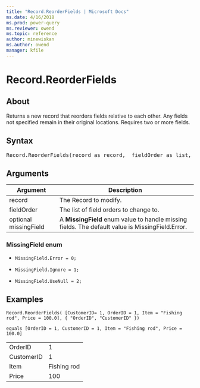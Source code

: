 ```yaml
---
title: "Record.ReorderFields | Microsoft Docs"
ms.date: 4/16/2018
ms.prod: power-query
ms.reviewer: owend
ms.topic: reference
author: minewiskan
ms.author: owend
manager: kfile
---
```

# Record.ReorderFields

  
## About  
Returns a new record that reorders fields relative to each other.  Any fields not specified remain in their original locations. Requires two or more fields.  
  
## Syntax

<pre>
Record.ReorderFields(record as record,  fieldOrder as list,  optional missingField as nullable number) as record  
</pre>
  
## Arguments  
  
|Argument|Description|  
|------------|---------------|  
|record|The Record to modify.|  
|fieldOrder|The list of field orders to change to.|  
|optional missingField|A **MissingField** enum value to handle missing fields. The default value is MissingField.Error.|  
  
### MissingField enum  
  
-   `MissingField.Error = 0;`  
  
-   `MissingField.Ignore = 1;`  
  
-   `MissingField.UseNull = 2;`  
  
## Examples  
  
```powerquery-m
Record.ReorderFields( [CustomerID= 1, OrderID = 1, Item = "Fishing rod", Price = 100.0], { "OrderID", "CustomerID" })  
```  
  
```powerquery-m
equals [OrderID = 1, CustomerID = 1, Item = "Fishing rod", Price = 100.0]  
```  
  
|||  
|-|-|  
|OrderID|1|  
|CustomerID|1|  
|Item|Fishing rod|  
|Price|100|  
  
